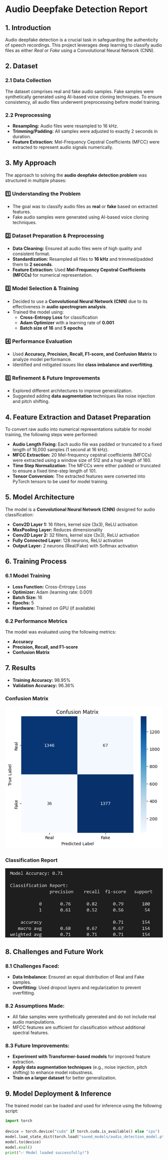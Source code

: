 # Audio Deepfake Detection Report

## 1. Introduction
Audio deepfake detection is a crucial task in safeguarding the authenticity of speech recordings. This project leverages deep learning to classify audio files as either *Real* or *Fake* using a Convolutional Neural Network (CNN).

## 2. Dataset
### 2.1 Data Collection
The dataset comprises real and fake audio samples. Fake samples were synthetically generated using AI-based voice cloning techniques. To ensure consistency, all audio files underwent preprocessing before model training.

### 2.2 Preprocessing
- **Resampling:** Audio files were resampled to 16 kHz.
- **Trimming/Padding:** All samples were adjusted to exactly 2 seconds in duration.
- **Feature Extraction:** Mel-Frequency Cepstral Coefficients (MFCC) were extracted to represent audio signals numerically.

## 3. My Approach
The approach to solving the **audio deepfake detection problem** was structured in multiple phases:

### **1️⃣ Understanding the Problem**
- The goal was to classify audio files as **real** or **fake** based on extracted features.
- Fake audio samples were generated using AI-based voice cloning techniques.

### **2️⃣ Dataset Preparation & Preprocessing**
- **Data Cleaning:** Ensured all audio files were of high quality and consistent format.
- **Standardization:** Resampled all files to **16 kHz** and trimmed/padded them to **2 seconds**.
- **Feature Extraction:** Used **Mel-Frequency Cepstral Coefficients (MFCCs)** for numerical representation.

### **3️⃣ Model Selection & Training**
- Decided to use a **Convolutional Neural Network (CNN)** due to its effectiveness in **audio spectrogram analysis**.
- Trained the model using:
  - **Cross-Entropy Loss** for classification
  - **Adam Optimizer** with a learning rate of **0.001**
  - **Batch size of 16** and **5 epochs**

### **4️⃣ Performance Evaluation**
- Used **Accuracy, Precision, Recall, F1-score, and Confusion Matrix** to analyze model performance.
- Identified and mitigated issues like **class imbalance and overfitting**.

### **5️⃣ Refinement & Future Improvements**
- Explored different architectures to improve generalization.
- Suggested adding **data augmentation** techniques like noise injection and pitch shifting.

## 4. Feature Extraction and Dataset Preparation
To convert raw audio into numerical representations suitable for model training, the following steps were performed:
- **Audio Length Fixing:** Each audio file was padded or truncated to a fixed length of 16,000 samples (1 second at 16 kHz).
- **MFCC Extraction:** 20 Mel-frequency cepstral coefficients (MFCCs) were extracted using a window size of 512 and a hop length of 160.
- **Time Step Normalization:** The MFCCs were either padded or truncated to ensure a fixed time-step length of 101.
- **Tensor Conversion:** The extracted features were converted into PyTorch tensors to be used for model training.

## 5. Model Architecture
The model is a **Convolutional Neural Network (CNN)** designed for audio classification:
- **Conv2D Layer 1:** 16 filters, kernel size (3x3), ReLU activation
- **MaxPooling Layer:** Reduces dimensionality
- **Conv2D Layer 2:** 32 filters, kernel size (3x3), ReLU activation
- **Fully Connected Layer:** 128 neurons, ReLU activation
- **Output Layer:** 2 neurons (Real/Fake) with Softmax activation

## 6. Training Process
### 6.1 Model Training
- **Loss Function:** Cross-Entropy Loss
- **Optimizer:** Adam (learning rate: 0.001)
- **Batch Size:** 16
- **Epochs:** 5
- **Hardware:** Trained on GPU (if available)

### 6.2 Performance Metrics
The model was evaluated using the following metrics:
- **Accuracy**
- **Precision, Recall, and F1-score**
- **Confusion Matrix**

## 7. Results
- **Training Accuracy:** 98.95%
- **Validation Accuracy:** 96.36%

### **Confusion Matrix**
![Confusion Matrix](images/output_confusion_metrics.png)

### **Classification Report**
![Classification Report](images/Classification_report.png)

## 8. Challenges and Future Work
### 8.1 Challenges Faced:
- **Data Imbalance:** Ensured an equal distribution of Real and Fake samples.
- **Overfitting:** Used dropout layers and regularization to prevent overfitting.

### 8.2 Assumptions Made:
- All fake samples were synthetically generated and do not include real audio manipulations.
- MFCC features are sufficient for classification without additional spectral features.

### 8.3 Future Improvements:
- **Experiment with Transformer-based models** for improved feature extraction.
- **Apply data augmentation techniques** (e.g., noise injection, pitch shifting) to enhance model robustness.
- **Train on a larger dataset** for better generalization.

## 9. Model Deployment & Inference
The trained model can be loaded and used for inference using the following script:
```python
import torch

device = torch.device("cuda" if torch.cuda.is_available() else "cpu")
model.load_state_dict(torch.load("saved_models/audio_detection_model.pth", map_location=device))
model.to(device)
model.eval()
print("✅ Model loaded successfully!")
